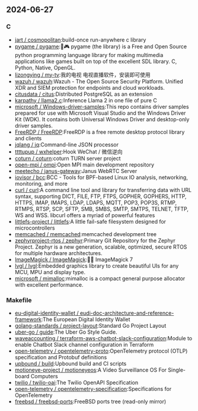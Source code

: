 ## 2024-06-27

### C

* [jart / cosmopolitan](https://github.com/jart/cosmopolitan):build-once run-anywhere c library
* [pygame / pygame](https://github.com/pygame/pygame):🐍🎮 pygame (the library) is a Free and Open Source python programming language library for making multimedia applications like games built on top of the excellent SDL library. C, Python, Native, OpenGL.
* [lizongying / my-tv](https://github.com/lizongying/my-tv):我的电视 电视直播软件，安装即可使用
* [wazuh / wazuh](https://github.com/wazuh/wazuh):Wazuh - The Open Source Security Platform. Unified XDR and SIEM protection for endpoints and cloud workloads.
* [citusdata / citus](https://github.com/citusdata/citus):Distributed PostgreSQL as an extension
* [karpathy / llama2.c](https://github.com/karpathy/llama2.c):Inference Llama 2 in one file of pure C
* [microsoft / Windows-driver-samples](https://github.com/microsoft/Windows-driver-samples):This repo contains driver samples prepared for use with Microsoft Visual Studio and the Windows Driver Kit (WDK). It contains both Universal Windows Driver and desktop-only driver samples.
* [FreeRDP / FreeRDP](https://github.com/FreeRDP/FreeRDP):FreeRDP is a free remote desktop protocol library and clients
* [jqlang / jq](https://github.com/jqlang/jq):Command-line JSON processor
* [ttttupup / wxhelper](https://github.com/ttttupup/wxhelper):Hook WeChat / 微信逆向
* [coturn / coturn](https://github.com/coturn/coturn):coturn TURN server project
* [open-mpi / ompi](https://github.com/open-mpi/ompi):Open MPI main development repository
* [meetecho / janus-gateway](https://github.com/meetecho/janus-gateway):Janus WebRTC Server
* [iovisor / bcc](https://github.com/iovisor/bcc):BCC - Tools for BPF-based Linux IO analysis, networking, monitoring, and more
* [curl / curl](https://github.com/curl/curl):A command line tool and library for transferring data with URL syntax, supporting DICT, FILE, FTP, FTPS, GOPHER, GOPHERS, HTTP, HTTPS, IMAP, IMAPS, LDAP, LDAPS, MQTT, POP3, POP3S, RTMP, RTMPS, RTSP, SCP, SFTP, SMB, SMBS, SMTP, SMTPS, TELNET, TFTP, WS and WSS. libcurl offers a myriad of powerful features
* [littlefs-project / littlefs](https://github.com/littlefs-project/littlefs):A little fail-safe filesystem designed for microcontrollers
* [memcached / memcached](https://github.com/memcached/memcached):memcached development tree
* [zephyrproject-rtos / zephyr](https://github.com/zephyrproject-rtos/zephyr):Primary Git Repository for the Zephyr Project. Zephyr is a new generation, scalable, optimized, secure RTOS for multiple hardware architectures.
* [ImageMagick / ImageMagick](https://github.com/ImageMagick/ImageMagick):🧙‍♂️ ImageMagick 7
* [lvgl / lvgl](https://github.com/lvgl/lvgl):Embedded graphics library to create beautiful UIs for any MCU, MPU and display type.
* [microsoft / mimalloc](https://github.com/microsoft/mimalloc):mimalloc is a compact general purpose allocator with excellent performance.

### Makefile

* [eu-digital-identity-wallet / eudi-doc-architecture-and-reference-framework](https://github.com/eu-digital-identity-wallet/eudi-doc-architecture-and-reference-framework):The European Digital Identity Wallet
* [golang-standards / project-layout](https://github.com/golang-standards/project-layout):Standard Go Project Layout
* [uber-go / guide](https://github.com/uber-go/guide):The Uber Go Style Guide.
* [waveaccounting / terraform-aws-chatbot-slack-configuration](https://github.com/waveaccounting/terraform-aws-chatbot-slack-configuration):Module to enable Chatbot Slack channel configuration in Terraform
* [open-telemetry / opentelemetry-proto](https://github.com/open-telemetry/opentelemetry-proto):OpenTelemetry protocol (OTLP) specification and Protobuf definitions
* [upbound / build](https://github.com/upbound/build):Upbound build and CI scripts
* [motioneye-project / motioneyeos](https://github.com/motioneye-project/motioneyeos):A Video Surveillance OS For Single-board Computers
* [twilio / twilio-oai](https://github.com/twilio/twilio-oai):The Twilio OpenAPI Specification
* [open-telemetry / opentelemetry-specification](https://github.com/open-telemetry/opentelemetry-specification):Specifications for OpenTelemetry
* [freebsd / freebsd-ports](https://github.com/freebsd/freebsd-ports):FreeBSD ports tree (read-only mirror)

